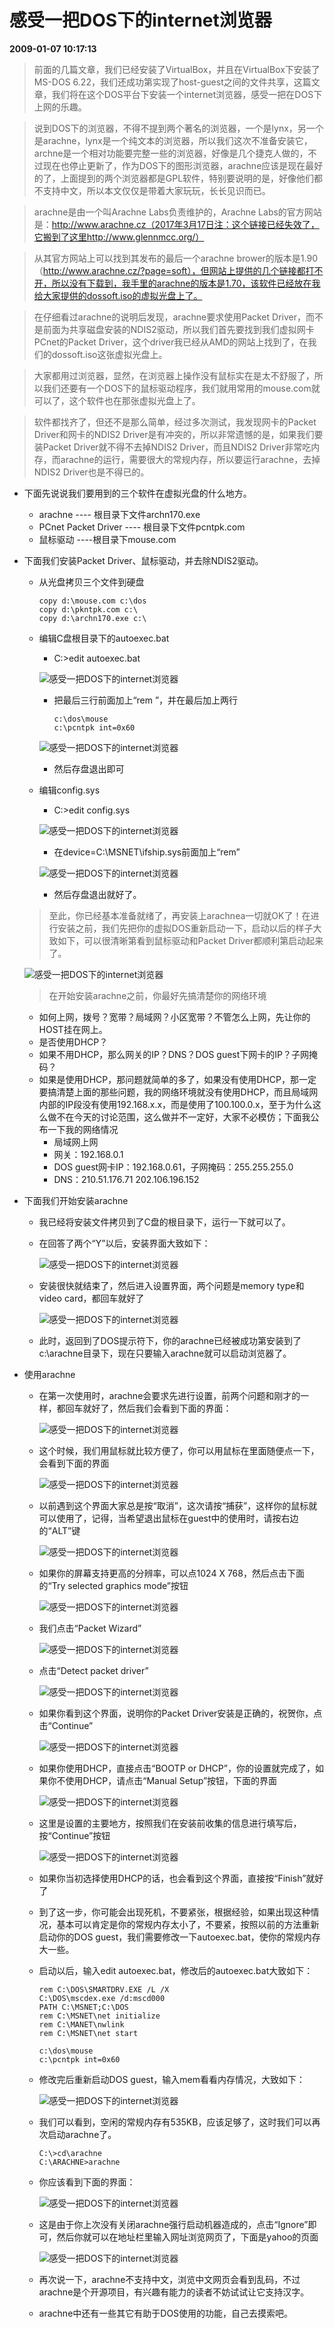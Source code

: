 # 感受一把DOS下的internet浏览器  
**2009-01-07 10:17:13**

  > 前面的几篇文章，我们已经安装了VirtualBox，并且在VirtualBox下安装了MS-DOS 6.22，我们还成功第实现了host-guest之间的文件共享，这篇文章，我们将在这个DOS平台下安装一个internet浏览器，感受一把在DOS下上网的乐趣。

  > 说到DOS下的浏览器，不得不提到两个著名的浏览器，一个是lynx，另一个是arachne，lynx是一个纯文本的浏览器，所以我们这次不准备安装它，archne是一个相对功能要完整一些的浏览器，好像是几个捷克人做的，不过现在也停止更新了，作为DOS下的图形浏览器，arachne应该是现在最好的了，上面提到的两个浏览器都是GPL软件，特别要说明的是，好像他们都不支持中文，所以本文仅仅是带着大家玩玩，长长见识而已。

  > arachne是由一个叫Arachne Labs负责维护的，Arachne Labs的官方网站是：http://www.arachne.cz（2017年3月17日注：这个链接已经失效了，它搬到了这里http://www.glennmcc.org/）

  > 从其官方网站上可以找到其发布的最后一个arachne brower的版本是1.90（http://www.arachne.cz/?page=soft），但网站上提供的几个链接都打不开，所以没有下载到，我手里的arachne的版本是1.70，该软件已经放在我给大家提供的dossoft.iso的虚拟光盘上了。

  > 在仔细看过arachne的说明后发现，arachne要求使用Packet Driver，而不是前面为共享磁盘安装的NDIS2驱动，所以我们首先要找到我们虚拟网卡PCnet的Packet Driver，这个driver我已经从AMD的网站上找到了，在我们的dossoft.iso这张虚拟光盘上。

  >大家都用过浏览器，显然，在浏览器上操作没有鼠标实在是太不舒服了，所以我们还要有一个DOS下的鼠标驱动程序，我们就用常用的mouse.com就可以了，这个软件也在那张虚拟光盘上了。

  > 软件都找齐了，但还不是那么简单，经过多次测试，我发现网卡的Packet Driver和网卡的NDIS2 Driver是有冲突的，所以非常遗憾的是，如果我们要装Packet Driver就不得不去掉NDIS2 Driver，而且NDIS2 Driver非常吃内存，而arachne的运行，需要很大的常规内存，所以要运行arachne，去掉NDIS2 Driver也是不得已的。

* 下面先说说我们要用到的三个软件在虚拟光盘的什么地方。
  - arachne ---- 根目录下文件archn170.exe
  - PCnet Packet Driver ---- 根目录下文件pcntpk.com
  - 鼠标驱动 ----根目录下mouse.com

* 下面我们安装Packet Driver、鼠标驱动，并去除NDIS2驱动。
  - 从光盘拷贝三个文件到硬盘
    ```
    copy d:\mouse.com c:\dos
    copy d:\pkntpk.com c:\
    copy d:\archn170.exe c:\
    ```
  - 编辑C盘根目录下的autoexec.bat
    * C:\>edit autoexec.bat

    ![感受一把DOS下的internet浏览器](images\感受一把DOS下的internet浏览器-01.jpg)

    * 把最后三行前面加上“rem ”，并在最后加上两行
      ```
      c:\dos\mouse
      c:\pcntpk int=0x60
      ```

    ![感受一把DOS下的internet浏览器](images\感受一把DOS下的internet浏览器-02.jpg)

    * 然后存盘退出即可
  - 编辑config.sys
    * C:\>edit config.sys

    ![感受一把DOS下的internet浏览器](images\感受一把DOS下的internet浏览器-03.jpg)

    * 在device=C:\MSNET\ifship.sys前面加上“rem”

    ![感受一把DOS下的internet浏览器](images\感受一把DOS下的internet浏览器-04.jpg)

    * 然后存盘退出就好了。
  > 至此，你已经基本准备就绪了，再安装上arachnea一切就OK了！在进行安装之前，我们先把你的虚拟DOS重新启动一下，启动以后的样子大致如下，可以很清晰第看到鼠标驱动和Packet Driver都顺利第启动起来了。
    
    ![感受一把DOS下的internet浏览器](images\感受一把DOS下的internet浏览器-05.jpg)

  > 在开始安装arachne之前，你最好先搞清楚你的网络环境
    * 如何上网，拨号？宽带？局域网？小区宽带？不管怎么上网，先让你的HOST挂在网上。
    * 是否使用DHCP？
    * 如果不用DHCP，那么网关的IP？DNS？DOS guest下网卡的IP？子网掩码？
    * 如果是使用DHCP，那问题就简单的多了，如果没有使用DHCP，那一定要搞清楚上面的那些问题，我的网络环境就没有使用DHCP，而且局域网内部的IP段没有使用192.168.x.x，而是使用了100.100.0.x，至于为什么这么做不在今天的讨论范围，这么做并不一定好，大家不必模仿；下面我公布一下我的网络情况
      - 局域网上网
      - 网关：192.168.0.1
      - DOS guest网卡IP：192.168.0.61，子网掩码：255.255.255.0
      - DNS：210.51.176.71   202.106.196.152
* 下面我们开始安装arachne
  - 我已经将安装文件拷贝到了C盘的根目录下，运行一下就可以了。
  - 在回答了两个“Y”以后，安装界面大致如下：

    ![感受一把DOS下的internet浏览器](images\感受一把DOS下的internet浏览器-06.jpg)

  - 安装很快就结束了，然后进入设置界面，两个问题是memory type和video card，都回车就好了

    ![感受一把DOS下的internet浏览器](images\感受一把DOS下的internet浏览器-07.jpg)

  - 此时，返回到了DOS提示符下，你的arachne已经被成功第安装到了c:\arachne目录下，现在只要输入arachne就可以启动浏览器了。
* 使用arachne
  - 在第一次使用时，arachne会要求先进行设置，前两个问题和刚才的一样，都回车就好了，然后我们会看到下面的界面：

    ![感受一把DOS下的internet浏览器](images\感受一把DOS下的internet浏览器-08.jpg)

  - 这个时候，我们用鼠标就比较方便了，你可以用鼠标在里面随便点一下，会看到下面的界面

    ![感受一把DOS下的internet浏览器](images\感受一把DOS下的internet浏览器-09.jpg)

  - 以前遇到这个界面大家总是按“取消”，这次请按“捕获”，这样你的鼠标就可以使用了，记得，当希望退出鼠标在guest中的使用时，请按右边的“ALT”键

    ![感受一把DOS下的internet浏览器](images\感受一把DOS下的internet浏览器-10.jpg)

  - 如果你的屏幕支持更高的分辨率，可以点1024 X 768，然后点击下面的“Try selected graphics mode”按钮

    ![感受一把DOS下的internet浏览器](images\感受一把DOS下的internet浏览器-11.jpg)

  - 我们点击“Packet Wizard”

    ![感受一把DOS下的internet浏览器](images\感受一把DOS下的internet浏览器-12.jpg)

  - 点击“Detect packet driver”

    ![感受一把DOS下的internet浏览器](images\感受一把DOS下的internet浏览器-13.jpg)

  - 如果你看到这个界面，说明你的Packet Driver安装是正确的，祝贺你，点击“Continue”

    ![感受一把DOS下的internet浏览器](images\感受一把DOS下的internet浏览器-14.jpg)

  - 如果你使用DHCP，直接点击“BOOTP or DHCP”，你的设置就完成了，如果你不使用DHCP，请点击“Manual Setup”按钮，下面的界面

    ![感受一把DOS下的internet浏览器](images\感受一把DOS下的internet浏览器-15.jpg)

  - 这里是设置的主要地方，按照我们在安装前收集的信息进行填写后，按“Continue”按钮

    ![感受一把DOS下的internet浏览器](images\感受一把DOS下的internet浏览器-16.jpg)

  - 如果你当初选择使用DHCP的话，也会看到这个界面，直接按“Finish”就好了
  - 到了这一步，你可能会出现死机，不要紧张，根据经验，如果出现这种情况，基本可以肯定是你的常规内存太小了，不要紧，按照以前的方法重新启动你的DOS guest，我们需要修改一下autoexec.bat，使你的常规内存大一些。
  - 启动以后，输入edit autoexec.bat，修改后的autoexec.bat大致如下：
    ```
    rem C:\DOS\SMARTDRV.EXE /L /X
    C:\DOS\mscdex.exe /d:mscd000
    PATH C:\MSNET;C:\DOS
    rem C:\MSNET\net initialize
    rem C:\MANET\nwlink
    rem C:\MSNET\net start

    c:\dos\mouse
    c:\pcntpk int=0x60
    ```
  - 修改完后重新启动DOS guest，输入mem看看内存情况，大致如下：

    ![感受一把DOS下的internet浏览器](images\感受一把DOS下的internet浏览器-17.jpg)

  - 我们可以看到，空闲的常规内存有535KB，应该足够了，这时我们可以再次启动arachne了。
    ```
    C:\>cd\arachne
    C:\ARACHNE>arachne
    ```
  - 你应该看到下面的界面：

    ![感受一把DOS下的internet浏览器](images\感受一把DOS下的internet浏览器-18.jpg)

  - 这是由于你上次没有关闭arachne强行启动机器造成的，点击“Ignore”即可，然后你就可以在地址栏里输入网址浏览网页了，下面是yahoo的页面

    ![感受一把DOS下的internet浏览器](images\感受一把DOS下的internet浏览器-19.jpg)

  - 再次说一下，arachne不支持中文，浏览中文网页会看到乱码，不过arachne是个开源项目，有兴趣有能力的读者不妨试试让它支持汉字。
  - arachne中还有一些其它有助于DOS使用的功能，自己去摸索吧。

  